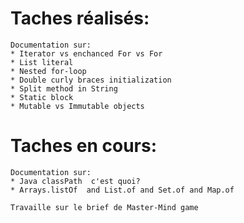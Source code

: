 # Taches réalisés:
    Documentation sur:
    * Iterator vs enchanced For vs For
    * List literal
    * Nested for-loop
    * Double curly braces initialization
    * Split method in String
    * Static block
    * Mutable vs Immutable objects

# Taches en cours:
    Documentation sur:
    * Java classPath  c'est quoi?
    * Arrays.listOf  and List.of and Set.of and Map.of
    
    Travaille sur le brief de Master-Mind game
    
